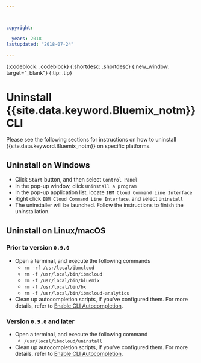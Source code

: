 ```yaml
---



copyright:

  years: 2018
lastupdated: "2018-07-24"

---
```


{:codeblock: .codeblock} 
{:shortdesc: .shortdesc}
{:new_window: target="_blank"}
{:tip: .tip}

# Uninstall {{site.data.keyword.Bluemix_notm}} CLI

Please see the following sections for instructions on how to uninstall {{site.data.keyword.Bluemix_notm}} on specific platforms.

## Uninstall on Windows

* Click `Start` button, and then select `Control Panel`
* In the pop-up window, click `Uninstall a program`
* In the pop-up application list, locate `IBM Cloud Command Line Interface`
* Right click `IBM Cloud Command Line Interface`, and select `Uninstall`
* The uninstaller will be launched. Follow the instructions to finish the uninstallation.

## Uninstall on Linux/macOS

### Prior to version `0.9.0`

* Open a terminal, and execute the following commands
  * `rm -rf /usr/local/ibmcloud`
  * `rm -f /usr/local/bin/ibmcloud`
  * `rm -f /usr/local/bin/bluemix`
  * `rm -f /usr/local/bin/bx`
  * `rm -f /usr/local/bin/ibmcloud-analytics`
* Clean up autocompletion scripts, if you've configured them. For more details, refer to [Enable CLI Autocompletion](enable_cli_autocompletion.html).

### Version `0.9.0` and later

* Open a terminal, and execute the following command
  * `/usr/local/ibmcloud/uninstall`
* Clean up autocompletion scripts, if you've configured them. For more details, refer to [Enable CLI Autocompletion](enable_cli_autocompletion.html).
